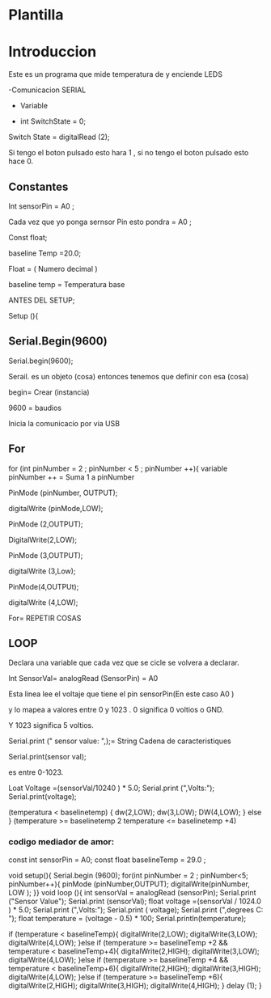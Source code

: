 # Plantilla

# Introduccion
Este es un programa que mide temperatura de y enciende LEDS 

-Comunicacion SERIAL 

- Variable
 
- int SwitchState = 0;

 Switch State = digitalRead (2);
 
 Si tengo el boton pulsado esto hara 1 , si no tengo el boton pulsado esto hace 0.
 
## Constantes

Int sensorPin = A0 ;

Cada vez que yo ponga sernsor Pin esto pondra = A0 ;

Const float;

baseline Temp =20.0;

Float = ( Numero decimal )

baseline temp = Temperatura base

ANTES DEL SETUP; 

Setup (){

## Serial.Begin(9600)

Serial.begin(9600);

Serail. es un objeto (cosa) entonces tenemos que definir con esa (cosa)

 begin= Crear (instancia)
 
 9600 = baudios
 
 Inicia la comunicacio por via USB 
 
 ## For
for (int pinNumber = 2 ; pinNumber < 5  ; pinNumber ++){
         variable 
 pinNumber ++ = Suma 1 a pinNumber
 
PinMode (pinNumber, OUTPUT);

digitalWrite (pinMode,LOW);
  
 
 PinMode (2,OUTPUT);
 
 DigitalWrite(2,LOW);
 
 PinMode (3,OUTPUT);
 
 digitalWrite (3,Low);
 
 PinMode(4,OUTPUt);
 
 digitalWrite (4,LOW);
 
 For= REPETIR COSAS
 
 ## LOOP
 Declara una variable que cada vez que se cicle se volvera a declarar.
 
 Int SensorVal= analogRead (SensorPin) = A0
 
 Esta linea lee el voltaje que tiene el pin sensorPin(En este caso A0 )
 
 y lo mapea a valores entre 0 y 1023 . 0 significa 0 voltios o GND.
 
 Y 1023 significa 5 voltios.
 
 
Serial.print (" sensor value:  ",);= String Cadena de caracteristiques 

Serial.print(sensor val);

es entre 0-1023.

Loat Voltage =(sensorVal/10240 ) * 5.0;
Serial.print (",Volts:"); Serial.print(voltage);

 (temperatura < baselinetemp) {
 dw(2,LOW);
 dw(3,LOW);
 DW(4,LOW);
 }
 else }
 (temperature >= baselinetemp 2 
 temperature <= baselinetemp +4)
 
### codigo mediador de amor:
 
 const int sensorPin = A0;
const float baselineTemp = 29.0 ;

void setup(){
  Serial.begin (9600);
  for(int pinNumber = 2 ; pinNumber<5; pinNumber++){
  pinMode (pinNumber,OUTPUT);
  digitalWrite(pinNumber, LOW );
  }}
 void loop (){
  int sensorVal = analogRead (sensorPin);
  Serial.print ("Sensor Value");
  Serial.print (sensorVal);
  float voltage =(sensorVal / 1024.0 ) * 5.0;
  Serial.print (",Volts:");
  Serial.print ( voltage);
  Serial.print (",degrees C: ");
  float temperature = (voltage - 0.5)  * 100;
  Serial.println(temperature);



  if (temperature < baselineTemp){
    digitalWrite(2,LOW);
    digitalWrite(3,LOW);
    digitalWrite(4,LOW);
  }else if (temperature >= baselineTemp +2 &&
  temperature < baselineTemp+4){
     digitalWrite(2,HIGH);
     digitalWrite(3,LOW);
     digitalWrite(4,LOW);
  }else if (temperature >= baselineTemp +4 &&
  temperature < baselineTemp+6){
     digitalWrite(2,HIGH);
     digitalWrite(3,HIGH);
     digitalWrite(4,LOW);
  }else if (temperature >= baselineTemp +6){
     digitalWrite(2,HIGH);
     digitalWrite(3,HIGH);
     digitalWrite(4,HIGH);
  }
  delay (1);
}

 
 
 
 
 
 
 
 
 

 

